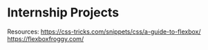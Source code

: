 # Internship Projects

Resources:
https://css-tricks.com/snippets/css/a-guide-to-flexbox/
https://flexboxfroggy.com/
